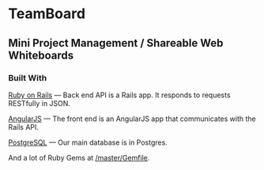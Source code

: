# TeamBoard
## Mini Project Management / Shareable Web Whiteboards

### Built With

[Ruby on Rails](http://rubyonrails.org/) — Back end API is a Rails app. It responds to requests RESTfully in JSON.

[AngularJS](https://angularjs.org/) — The front end is an AngularJS app that communicates with the Rails API.

[PostgreSQL](http://www.postgresql.org/) — Our main database is in Postgres.

And a lot of Ruby Gems at [/master/Gemfile](https://github.com/xuorig/team-board/blob/master/Gemfile).
